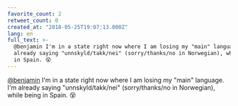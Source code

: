 ```yaml
---
favorite_count: 2
retweet_count: 0
created_at: "2018-05-25T19:07:13.000Z"
lang: en
full_text: >-
  @benjamin I'm in a state right now where I am losing my "main" language. I'm
  already saying "unnskyld/takk/nei" (sorry/thanks/no in Norwegian), while being
  in Spain. 😵
---
```


[@benjamin](https://twitter.com/benjamin) I'm in a state right now where I am
losing my "main" language. I'm already saying "unnskyld/takk/nei"
(sorry/thanks/no in Norwegian), while being in Spain. 😵
